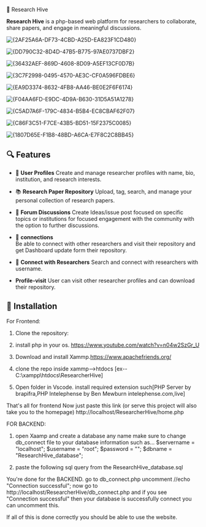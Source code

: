 🧠 Research Hive

**Research Hive** is a php-based web platform for researchers to collaborate, share papers, and engage in meaningful discussions.

  ![{2AF25A6A-DF73-4CBD-A25D-EA823F1CD480}](https://github.com/user-attachments/assets/ce5e9725-9ca2-456f-8b7b-3013f4386f5f)

  ![{DD790C32-8D4D-47B5-B775-97AE0737DBF2}](https://github.com/user-attachments/assets/19228ae9-73d6-45c0-ae4b-dec37f337e6b)

  ![{36432AEF-869D-4608-8D09-A5EF13CF0D7B}](https://github.com/user-attachments/assets/c9d5a2a7-835a-42bc-a8dd-222079073d2f)

  ![{3C7F2998-0495-4570-AE3C-CF0A596FDBE6}](https://github.com/user-attachments/assets/0766c926-efac-4888-a759-49b427573877)

  ![{EA9D3374-8632-4FB8-AA46-BE0E2F6F6174}](https://github.com/user-attachments/assets/bfd7825a-18d5-4998-8b59-5a7e94772c50)

  ![{F04AA6FD-E9DC-4D9A-B630-31D5A51A1278}](https://github.com/user-attachments/assets/e16adbdc-7378-4a6a-a503-0ed7c4c74738)

  ![{C5AD7A6F-179C-4834-B5B4-EC8CBAF62F07}](https://github.com/user-attachments/assets/084a2635-8591-406b-9f17-c167e0ddd43b)

  ![{C86F3C51-F7CE-43B5-BD51-15F2375C0085}](https://github.com/user-attachments/assets/4a38dd89-9ddb-4f6f-9a39-24a9fd6b8987)

  ![{1807D65E-F1B8-48BD-A6CA-E7F8C2C8BB45}](https://github.com/user-attachments/assets/a6995e1e-693c-4540-b649-aa9ef34a7f37)
  
## 🔍 Features

- 👤 **User Profiles**
  Create and manage researcher profiles with name, bio, institution, and research interests.

- 📚 **Research Paper Repository**
  Upload, tag, search, and manage your personal collection of research papers.

- 💬 **Forum Discussions**
  Create Ideas/issue post focused on specific topics or institutions for focused engagement with the community with the option to further discussions.

- 👥 **connections**  
  Be able to connect with other researchers and visit their repository and get Dashboard update form their repository.

- 🤝 **Connect with Researchers**
  Search and connect with researchers with username.

- **Profile-visit**
  User can visit other researcher profiles and can download their repository.


## 🔧 Installation
For Frontend:

1. Clone the repository:

2. install php in your os. https://www.youtube.com/watch?v=n04w2SzGr_U

3. Download and install Xammp.https://www.apachefriends.org/

4. clone the repo inside xammp-->htdocs [ex--C:\xampp\htdocs\ResearcherHive]

5. Open folder in Vscode. install required extension such[PHP Server by brapifra,PHP Intelephense by Ben Mewburn intelephense.com,live]

That's all for frontend Now just paste this link (or serve this project will also take you to the homepage)  http://localhost/ResearcherHive/home.php

FOR BACKEND:

1. open Xaamp and create a database any name make sure to change db_connect file to your database information such as...
$servername = "localhost";
$username = "root";
$password = "";
$dbname = "ResearchHive_database";

2. paste the following sql query from the ResearchHive_database.sql

You're done for the BACKEND.
go to db_connect.php uncomment //echo "Connection successful"; now go to http://localhost/ResearcherHive/db_connect.php and if you see  "Connection successful" then your database is successfully connect you can uncomment this.

If all of this is done correctly you should be able to use the website.
